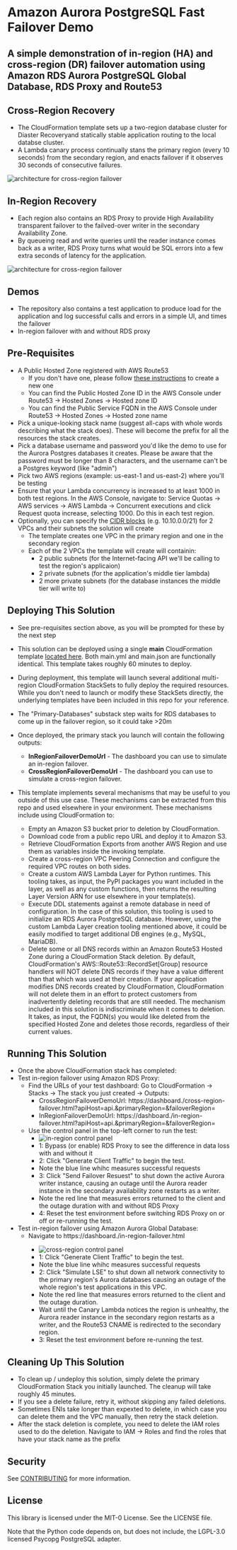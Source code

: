 # Amazon Aurora PostgreSQL Fast Failover Demo

## A simple demonstration of in-region (HA) and cross-region (DR) failover automation using Amazon RDS Aurora PostgreSQL Global Database, RDS Proxy and Route53

## Cross-Region Recovery
- The CloudFormation template sets up a two-region database cluster for Diaster Recoveryand statically stable application routing to the local databse cluster.
- A Lambda canary process continually stans the primary region (every 10 seconds) from the secondary region, and enacts failover if it observes 30 seconds of consecutive failures.
 
![architecture for cross-region failover](architecture_multi_region.png)

## In-Region Recovery
- Each region also contains an RDS Proxy to provide High Availability transparent failover to the failved-over writer in the secondary Availability Zone.
- By queueing read and write queries until the reader instance comes back as a writer, RDS Proxy turns what would be SQL errors into a few extra seconds of latency for the application.

![architecture for cross-region failover](architecture_multi_region.png)

## Demos
- The repository also contains a test application to produce load for the application and log successful calls and errors in a simple UI, and times the failover
- In-region failover with and without RDS proxy

## Pre-Requisites
- A Public Hosted Zone registered with AWS Route53
	- If you don't have one, please follow [these instructions](https://aws.amazon.com/getting-started/hands-on/get-a-domain/) to create a new one
	- You can find the Public Hosted Zone ID in the AWS Console under Route53 -> Hosted Zones -> Hosted zone ID
	- You can find the Public Service FQDN in the AWS Console under Route53 -> Hosted Zones -> Hosted zone name
- Pick a unique-looking stack name (suggest all-caps with whole words describing what the stack does). These will become the prefix for all the resources the stack creates.
- Pick a database username and password you'd like the demo to use for the Aurora Postgres databases it creates. Please be aware that the password must be longer than 8 characters, and the username can't be a Postgres keyword (like "admin")
- Pick two AWS regions (example: us-east-1 and us-east-2) where you'll be testing
- Ensure that your Lambda concurrency is increased to at least 1000 in both test regions. In the AWS Console, navigate to: Service Quotas -> AWS services -> AWS Lambda -> Concurrent executions and click Request quota increase, selecting 1000. Do this in each test region.
- Optionally, you can specify the [CIDR blocks](https://en.wikipedia.org/wiki/Classless_Inter-Domain_Routing) (e.g. 10.10.0.0/21) for 2 VPCs and their subnets the solution will create
	- The template creates one VPC in the primary region and one in the secondary region
	- Each of the 2 VPCs the template will create will containin:
		- 2 public subnets (for the Internet-facing API we'll be calling to test the region's applicaion)
		- 2 private subnets (for the application's middle tier lambda)
		- 2 more private subnets (for the database instances the middle tier will write to)

## Deploying This Solution
- See pre-requisites section above, as you will be prompted for these by the next step
- This solution can be deployed using a single **main** CloudFormation template [located here](cloudformation/). Both main.yml and main.json are functionally identical. This template takes roughly 60 minutes to deploy.
- During deployment, this template will launch several additional multi-region CloudFormation StackSets to fully deploy the required resources. While you don't need to launch or modify these StackSets directly, the underlying templates have been included in this repo for your reference.
- The "Primary-Databases" substack step waits for RDS databases to come up in the failover region, so it could take >20m
- Once deployed, the primary stack you launch will contain the following outputs:
  - **InRegionFailoverDemoUrl** - The dashboard you can use to simulate an in-region failover.
  - **CrossRegionFailoverDemoUrl** - The dashboard you can use to simulate a cross-region failover.

- This template implements several mechanisms that may be useful to you outside of this use case. These mechanisms can be extracted from this repo and used elsewhere in your environment. These mechanisms include using CloudFormation to:
  - Empty an Amazon S3 bucket prior to deletion by CloudFormation.
  - Download code from a public repo URL and deploy it to Amazon S3.
  - Retrieve CloudFormation Exports from another AWS Region and use them as variables inside the invoking template.
  - Create a cross-region VPC Peering Connection and configure the required VPC routes on both sides.
  - Create a custom AWS Lambda Layer for Python runtimes. This tooling takes, as input, the PyPI packages you want included in the layer, as well as any custom functions, then returns the resulting Layer Version ARN for use elsewhere in your template(s).
  - Execute DDL statements against a remote database in need of configuration. In the case of this solution, this tooling is used to initialize an RDS Aurora PostgreSQL database. However, using the custom Lambda Layer creation tooling mentioned above, it could be easily modified to target additional DB engines (e.g., MySQL, MariaDB).
  - Delete some or all DNS records within an Amazon Route53 Hosted Zone during a CloudFormation Stack deletion. By default, CloudFormation's AWS::Route53::RecordSet[Group] resource handlers will NOT delete DNS records if they have a value different than that which was used at their creation. If your application modifies DNS records created by CloudFormation, CloudFormation will not delete them in an effort to protect customers from inadvertently deleting records that are still needed. The mechanism included in this solution is indiscriminate when it comes to deletion. It takes, as input, the FQDN(s) you would like deleted from the specified Hosted Zone and deletes those records, regardless of their current values.

## Running This Solution
- Once the above CloudFormation stack has completed:
- Test in-region failover using Amazon RDS Proxy:
	- Find the URLs of your test dashboard: Go to CloudFormation -> Stacks -> The stack you just created -> Outputs:
		- CrossRegionFailoverDemoUrl: https://dashboard.<FQDN>/cross-region-failover.html?apiHost=api.<FQDN>&primaryRegion=<REGION1>&failoverRegion=<REGION2>
		- InRegionFailoverDemoUrl: https://dashboard.<FQDN>/in-region-failover.html?apiHost=api.<FQDN>&primaryRegion=<REGION1>&failoverRegion=<REGION2>
	- Use the control panel in the top-left corner to run the test:
		- ![in-region control panel](control_in_region.png)
		- 1: Bypass (or enable) RDS Proxy to see the difference in data loss with and without it
		- 2: Click "Generate Client Traffic" to begin the test.
		- Note the blue line whihc measures successful requests
		- 3: Click "Send Failover Resuest" to shut down the active Aurora writer instance, causing an outage until the Aurora reader instance in the secondary availability zone restarts as a writer. 
		- Note the red line that measures errors returned to the client and the outage duration with and without RDS Proxy
		- 4: Reset the test environment before switching RDS Proxy on or off or re-running the test.
- Test in-region failover using Amazon Aurora Global Database:
	- Navigate to https://dashboard.<your Public Service FQDN>/in-region-failover.html
		- ![cross-region control panel](control_cross_region.png)
		- 1: Click "Generate Client Traffic" to begin the test.
		- Note the blue line whihc measures successful requests
		- 2: Click "Simulate LSE" to shut down all network connectivity to the primary region's Aurora databases causing an outage of the whole region's test applications in this VPC.
		- Note the red line that measures errors returned to the client and the outage duration.
		- Wait until the Canary Lambda notices the region is unhealthy, the Aurora reader instance in the secondary region restarts as a writer, and the Route53 CNAME is redirected to the secondary region.
		- 3: Reset the test environment before re-running the test.

## Cleaning Up This Solution
- To clean up / undeploy this solution, simply delete the primary CloudFormation Stack you initially launched. The cleanup will take roughly 45 minutes.
- If you see a delete failure, retry it, without skipping any failed deletions.
- Sometimes ENIs take longer than expexted to delete, in which case you can delete them and the VPC manually, then retry the stack deletion.
- After the stack deletion is complete, you need to delete the IAM roles used to do the deletion. Navigate to IAM -> Roles and find the roles that have your stack name as the prefix

## Security

See [CONTRIBUTING](CONTRIBUTING.md#security-issue-notifications) for more information.

## License

This library is licensed under the MIT-0 License. See the LICENSE file.

Note that the Python code depends on, but does not include, the LGPL-3.0 licensed Psycopg PostgreSQL adapter.
